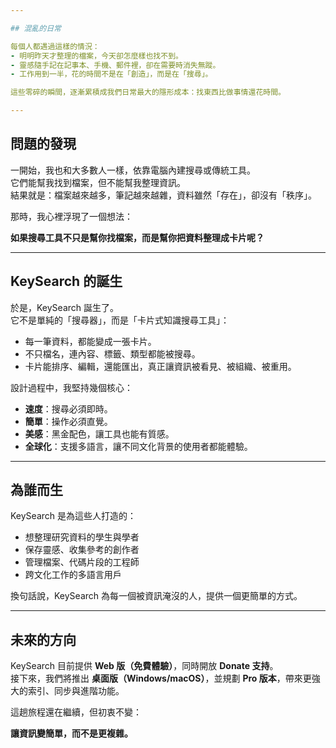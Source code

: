 ```yaml
---

## 混亂的日常

每個人都遇過這樣的情況：
- 明明昨天才整理的檔案，今天卻怎麼樣也找不到。  
- 靈感隨手記在記事本、手機、郵件裡，卻在需要時消失無蹤。  
- 工作用到一半，花的時間不是在「創造」，而是在「搜尋」。  

這些零碎的瞬間，逐漸累積成我們日常最大的隱形成本：找東西比做事情還花時間。

---
```


## 問題的發現

一開始，我也和大多數人一樣，依靠電腦內建搜尋或傳統工具。  
它們能幫我找到檔案，但不能幫我整理資訊。  
結果就是：檔案越來越多，筆記越來越雜，資料雖然「存在」，卻沒有「秩序」。

那時，我心裡浮現了一個想法：

**如果搜尋工具不只是幫你找檔案，而是幫你把資料整理成卡片呢？**

---

## KeySearch 的誕生

於是，KeySearch 誕生了。  
它不是單純的「搜尋器」，而是「卡片式知識搜尋工具」：

- 每一筆資料，都能變成一張卡片。  
- 不只檔名，連內容、標籤、類型都能被搜尋。  
- 卡片能排序、編輯，還能匯出，真正讓資訊被看見、被組織、被重用。  

設計過程中，我堅持幾個核心：
- **速度**：搜尋必須即時。  
- **簡單**：操作必須直覺。  
- **美感**：黑金配色，讓工具也能有質感。  
- **全球化**：支援多語言，讓不同文化背景的使用者都能體驗。  

---

## 為誰而生

KeySearch 是為這些人打造的：
- 想整理研究資料的學生與學者  
- 保存靈感、收集參考的創作者  
- 管理檔案、代碼片段的工程師  
- 跨文化工作的多語言用戶  

換句話說，KeySearch 為每一個被資訊淹沒的人，提供一個更簡單的方式。

---

## 未來的方向

KeySearch 目前提供 **Web 版（免費體驗）**，同時開放 **Donate 支持**。  
接下來，我們將推出 **桌面版（Windows/macOS）**，並規劃 **Pro 版本**，帶來更強大的索引、同步與進階功能。  

這趟旅程還在繼續，但初衷不變：

**讓資訊變簡單，而不是更複雜。**